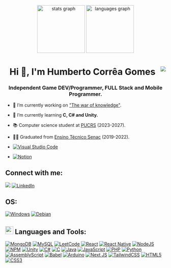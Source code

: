 <div align="center">
  <img src="https://github-readme-stats.vercel.app/api?username=HumbertoCG18&hide_title=false&hide_rank=false&show_icons=true&include_all_commits=false&count_private=true&disable_animations=false&theme=dark&locale=en&hide_border=false&order=1" height="150" alt="stats graph"  />
  <img src="https://github-readme-stats.vercel.app/api/top-langs?username=HumbertoCG18&locale=en&hide_title=false&layout=compact&card_width=320&langs_count=6&theme=dark&hide_border=false&order=2" height="150" alt="languages graph"  />
</div>

<h1 align="center">Hi 👋, I'm Humberto Corrêa Gomes <img align="right" src="https://profile-counter.glitch.me/HumbertoCG18/count.svg?"/></h1> 
<h3 align="center">Independent Game DEV/Programmer, FULL Stack and Mobile Programmer.</h3>


- 🔭 I’m currently working on ["The war of knowledge"](https://humbertocg.notion.site/Ideias-Roteiro-d97182ceaa594bcb849f2a570c6d4896).

- 🌱 I’m currently learning **C, C# and Unity.**

- 📚 Computer science student at [PUCRS](https://www.pucrs.br/estudenapucrs/cursos/ciencia-da-computacao/) (2023-2027).

- 👨‍🎓 Graduated from  [Ensino Técnico Senac](https://github.com/senacrs-emti) (2019-2022).

- <a href ="https://github.com/HumbertoCG18/HumbertoCG18/blob/main/VS_Code/settings.json"> ![Visual Studio Code](https://img.shields.io/badge/Visual%20Studio%20Code-0078d7.svg?style=for-the-badge&logo=visual-studio-code&logoColor=white) </a>

- <a href ="https://humbertocg.notion.site/Modelo-Faculdade-977cbd4c8e2b453bb70edb25f85c8c24"> ![Notion](https://img.shields.io/badge/Notion-%23000000.svg?style=for-the-badge&logo=notion&logoColor=white) </a>


## <b align="left">Connect with me: </b>
<a href = "mailto:humbertocgdev@gmail.com"><img src="https://img.shields.io/badge/-Gmail-%23333?style=for-the-badge&logo=gmail&logoColor=white" target="_blank"></a>
<a href ="https://www.linkedin.com/in/humberto-corr%C3%AAa-gomes-509755182/?trk=public_profile_browsemap&originalSubdomain=br"> ![LinkedIn](https://img.shields.io/badge/linkedin-%230077B5.svg?style=for-the-badge&logo=linkedin&logoColor=white) </a>

## <b align="left">OS:</b>
<a href ="https://learn.microsoft.com/en-us/windows/">![Windows](https://img.shields.io/badge/Windows-0078D6?style=for-the-badge&logo=windows&logoColor=white)</a>
<a href ="https://www.debian.org/doc/">![Debian](https://img.shields.io/badge/Debian-D70A53?style=for-the-badge&logo=debian&logoColor=white)</a>

## <img src="https://media2.giphy.com/media/QssGEmpkyEOhBCb7e1/giphy.gif?cid=ecf05e47a0n3gi1bfqntqmob8g9aid1oyj2wr3ds3mg700bl&rid=giphy.gif" width ="25">  <b align="left">Languages and Tools:</b>
<a href ="https://www.mongodb.com/">![MongoDB](https://img.shields.io/badge/MongoDB-%234ea94b.svg?style=for-the-badge&logo=mongodb&logoColor=white)</a>
<a href ="https://www.mysql.com/">![MySQL](https://img.shields.io/badge/mysql-4479A1.svg?style=for-the-badge&logo=mysql&logoColor=white)</a>
<a href ="https://leetcode.com/u/HumbertoCG18/">![LeetCode](https://img.shields.io/badge/LeetCode-000000?style=for-the-badge&logo=LeetCode&logoColor=#d16c06)</a>
<a href ="https://react.dev/">![React](https://img.shields.io/badge/react-%2320232a.svg?style=for-the-badge&logo=react&logoColor=%2361DAFB)</a>
<a href ="https://reactnative.dev/">![React Native](https://img.shields.io/badge/react_native-%2320232a.svg?style=for-the-badge&logo=react&logoColor=%2361DAFB)</a>
<a href ="https://nodejs.org/pt">![NodeJS](https://img.shields.io/badge/node.js-6DA55F?style=for-the-badge&logo=node.js&logoColor=white)</a>
<a href ="https://www.npmjs.com/">![NPM](https://img.shields.io/badge/NPM-%23CB3837.svg?style=for-the-badge&logo=npm&logoColor=white)</a>
<a href ="https://unity.com/pt">![Unity](https://img.shields.io/badge/unity-%23000000.svg?style=for-the-badge&logo=unity&logoColor=white)</a>
<a href ="https://learn.microsoft.com/en-us/dotnet/csharp/">![C#](https://img.shields.io/badge/c%23-%23239120.svg?style=for-the-badge&logo=csharp&logoColor=white)</a>
<a href ="https://learn.microsoft.com/en-us/cpp/c-language/?view=msvc-170">![C](https://img.shields.io/badge/c-%2300599C.svg?style=for-the-badge&logo=c&logoColor=white)</a>
<a href ="https://docs.oracle.com/en/java/">![Java](https://img.shields.io/badge/java-%23ED8B00.svg?style=for-the-badge&logo=openjdk&logoColor=white)</a>
<a href ="https://devdocs.io/javascript/">![JavaScript](https://img.shields.io/badge/javascript-%23323330.svg?style=for-the-badge&logo=javascript&logoColor=%23F7DF1E)</a>
<a href ="https://www.php.net/docs.php">![PHP](https://img.shields.io/badge/php-%23777BB4.svg?style=for-the-badge&logo=php&logoColor=white)</a>
<a href ="https://docs.python.org/3/">![Python](https://img.shields.io/badge/python-3670A0?style=for-the-badge&logo=python&logoColor=ffdd54)</a>
<a href ="https://www.ibm.com/docs/en/aix/7.2?topic=aix-assembler-language-reference">![AssemblyScript](https://img.shields.io/badge/assembly%20script-%23000000.svg?style=for-the-badge&logo=assemblyscript&logoColor=white)</a>
<a href ="https://babeljs.io/docs/">![Babel](https://img.shields.io/badge/Babel-F9DC3e?style=for-the-badge&logo=babel&logoColor=black)</a>
<a href ="https://docs.arduino.cc/">![Arduino](https://img.shields.io/badge/-Arduino-00979D?style=for-the-badge&logo=Arduino&logoColor=white)</a>
<a href ="https://nextjs.org/docs">![Next JS](https://img.shields.io/badge/Next-black?style=for-the-badge&logo=next.js&logoColor=white)</a>
<a href ="https://v2.tailwindcss.com/docs">![TailwindCSS](https://img.shields.io/badge/tailwindcss-%2338B2AC.svg?style=for-the-badge&logo=tailwind-css&logoColor=white)</a>
<a href ="https://developer.mozilla.org/en-US/docs/Glossary/HTML5">![HTML5](https://img.shields.io/badge/html5-%23E34F26.svg?style=for-the-badge&logo=html5&logoColor=white)</a>
<a href ="https://developer.mozilla.org/en-US/docs/Web/CSS">![CSS3](https://img.shields.io/badge/css3-%231572B6.svg?style=for-the-badge&logo=css3&logoColor=white)</a>

